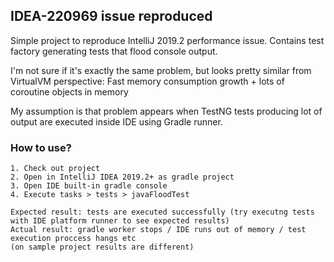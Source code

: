 IDEA-220969 issue reproduced
---

Simple project to reproduce IntelliJ 2019.2 performance issue.
Contains test factory generating tests that flood console output.

I'm not sure if it's exactly the same problem, but looks pretty similar from VirtualVM perspective:
Fast memory consumption growth + lots of coroutine objects in memory

My assumption is that problem appears when TestNG tests producing lot of output are executed inside IDE using Gradle runner.


### How to use?
 
    1. Check out project
    2. Open in IntelliJ IDEA 2019.2+ as gradle project
    3. Open IDE built-in gradle console
    4. Execute tasks > tests > javaFloodTest
    
    Expected result: tests are executed successfully (try executng tests with IDE platform runner to see expected results)
    Actual result: gradle worker stops / IDE runs out of memory / test execution proccess hangs etc 
    (on sample project results are different)